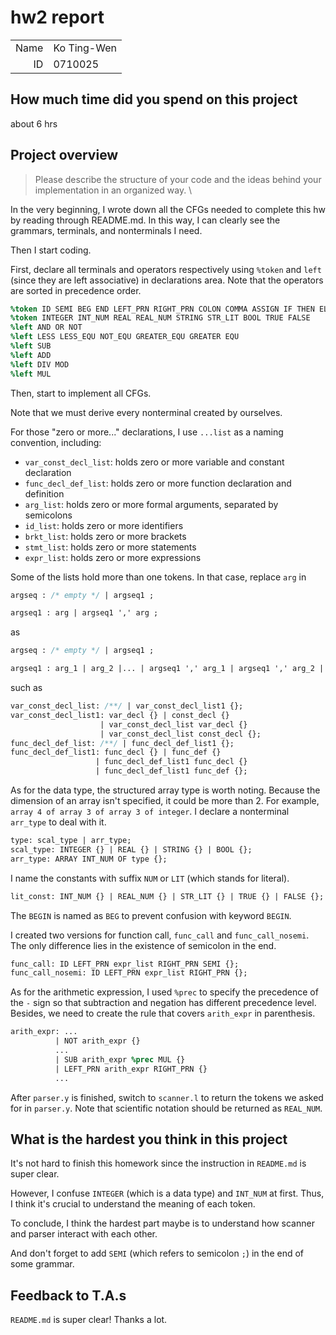 # hw2 report

|||
|-:|:-|
|Name|Ko Ting-Wen|
|ID|0710025|

## How much time did you spend on this project

about 6 hrs

## Project overview
> Please describe the structure of your code and the ideas behind your implementation in an organized way. \

In the very beginning, I wrote down all the CFGs needed to complete this hw by reading through README.md. In this way, I can clearly see the grammars, terminals, and nonterminals I need.

Then I start coding.

First, declare all terminals and operators respectively using `%token` and `left` (since they are left associative) in declarations area.
Note that the operators are sorted in precedence order.
```yacc
%token ID SEMI BEG END LEFT_PRN RIGHT_PRN COLON COMMA ASSIGN IF THEN ELSE PRINT READ LEFT_BRKT RIGHT_BRKT WHILE DO FOR TO RETURN VAR ARRAY OF DEF 
%token INTEGER INT_NUM REAL REAL_NUM STRING STR_LIT BOOL TRUE FALSE
%left AND OR NOT
%left LESS LESS_EQU NOT_EQU GREATER_EQU GREATER EQU
%left SUB
%left ADD
%left DIV MOD
%left MUL
```
Then, start to implement all CFGs. 

Note that we must derive every nonterminal created by ourselves.

For those "zero or more..." declarations, I use `...list` as a naming convention, including:
* `var_const_decl_list`: holds zero or more variable and constant declaration
* `func_decl_def_list`: holds zero or more function declaration and definition
* `arg_list`: holds zero or more formal arguments, separated by semicolons
* `id_list`: holds zero or more identifiers
* `brkt_list`: holds zero or more brackets
* `stmt_list`: holds zero or more statements
* `expr_list`: holds zero or more expressions


Some of the lists hold more than one tokens. In that case, replace `arg` in 
```yacc
argseq : /* empty */ | argseq1 ;

argseq1 : arg | argseq1 ',' arg ;
```
as
```yacc
argseq : /* empty */ | argseq1 ;

argseq1 : arg_1 | arg_2 |... | argseq1 ',' arg_1 | argseq1 ',' arg_2 | ... ;
```
such as 
```yacc
var_const_decl_list: /**/ | var_const_decl_list1 {};
var_const_decl_list1: var_decl {} | const_decl {} 
                    | var_const_decl_list var_decl {}
                    | var_const_decl_list const_decl {};
func_decl_def_list: /**/ | func_decl_def_list1 {};
func_decl_def_list1: func_decl {} | func_def {}
                   | func_decl_def_list1 func_decl {}
                   | func_decl_def_list1 func_def {};
```

As for the data type, the structured array type is worth noting. Because the dimension of an array isn't specified, it could be more than 2. For example, `array 4 of array 3 of array 3 of integer`. I declare a nonterminal `arr_type` to deal with it. 
```yacc
type: scal_type | arr_type;
scal_type: INTEGER {} | REAL {} | STRING {} | BOOL {};
arr_type: ARRAY INT_NUM OF type {};
```

I name the constants with suffix `NUM` or `LIT` (which stands for literal). 
```yacc
lit_const: INT_NUM {} | REAL_NUM {} | STR_LIT {} | TRUE {} | FALSE {};
```
The `BEGIN` is named as `BEG` to prevent confusion with keyword `BEGIN`.

I created two versions for function call, `func_call` and `func_call_nosemi`. The only difference lies in the existence of semicolon in the end.
```yacc
func_call: ID LEFT_PRN expr_list RIGHT_PRN SEMI {};
func_call_nosemi: ID LEFT_PRN expr_list RIGHT_PRN {};
```

As for the arithmetic expression, I used `%prec` to specify the precedence of the `-` sign so that subtraction and negation has different precedence level. Besides, we need to create the rule that covers `arith_expr` in parenthesis.
```yacc
arith_expr: ...
		  | NOT arith_expr {}
		  ...
		  | SUB arith_expr %prec MUL {}
		  | LEFT_PRN arith_expr RIGHT_PRN {} 
		  ...
```


After `parser.y` is finished, switch to `scanner.l` to return the tokens we asked for in `parser.y`. Note that scientific notation should be returned as `REAL_NUM`.


## What is the hardest you think in this project

It's not hard to finish this homework since the instruction in `README.md` is super clear.

However, I confuse `INTEGER` (which is a data type) and `INT_NUM` at first. Thus, I think it's crucial to understand the meaning of each token.

To conclude, I think the hardest part maybe is to understand how scanner and parser interact with each other.

And don't forget to add `SEMI` (which refers to semicolon `;`) in the end of some grammar.

## Feedback to T.A.s

`README.md` is super clear! Thanks a lot.
